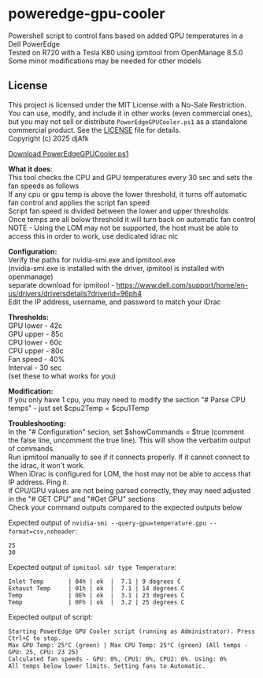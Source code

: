 # poweredge-gpu-cooler
Powershell script to control fans based on added GPU temperatures in a Dell PowerEdge  
Tested on R720 with a Tesla K80 using ipmitool from OpenManage 8.5.0  
Some minor modifications may be needed for other models  

## License
This project is licensed under the MIT License with a No-Sale Restriction. You can use, modify, and include it in other works (even commercial ones), but you may not sell or distribute `PowerEdgeGPUCooler.ps1` as a standalone commercial product. See the [LICENSE](LICENSE) file for details.  
Copyright (c) 2025 djAfk

[Download PowerEdgeGPUCooler.ps1](PowerEdgeGPUCooler.ps1)

**What it does**:  
This tool checks the CPU and GPU temperatures every 30 sec and sets the fan speeds as follows  
If any cpu or gpu temp is above the lower threshold, it turns off automatic fan control and applies the script fan speed  
Script fan speed is divided between the lower and upper thresholds  
Once temps are all below threshold it will turn back on automatic fan control  
NOTE - Using the LOM may not be supported, the host must be able to access this in order to work, use dedicated idrac nic  

**Configuration:**  
Verify the paths for nvidia-smi.exe and ipmitool.exe  
(nvidia-smi.exe is installed with the driver, ipmitool is installed with openmanage)  
separate download for ipmitool - https://www.dell.com/support/home/en-us/drivers/driversdetails?driverid=96ph4  
Edit the IP address, username, and password to match your iDrac  

**Thresholds:**  
GPU lower - 42c  
GPU upper - 85c  
CPU lower - 60c  
CPU upper - 80c  
Fan speed - 40%  
Interval - 30 sec  
(set these to what works for you)  

**Modification:**  
If you only have 1 cpu, you may need to modify the section "# Parse CPU temps" - just set $cpu2Temp = $cpu1Temp  

**Troubleshooting:**  
In the "# Configuration" secion, set $showCommands = $true (comment the false line, uncomment the true line).  This will show the verbatim output of commands.  
Run ipmitool manually to see if it connects properly.  If it cannot connect to the idrac, it won't work.  
When iDrac is configured for LOM, the host may not be able to access that IP address.  Ping it.  
If CPU/GPU values are not being parsed correctly, they may need adjusted in the "# GET CPU" and "#Get GPU" sections  
Check your command outputs compared to the expected outputs below  

Expected output of `nvidia-smi --query-gpu=temperature.gpu --format=csv,noheader`:
```
25
30
```

Expected output of `ipmitool sdr type Temperature`:
```
Inlet Temp       | 04h | ok  |  7.1 | 9 degrees C
Exhaust Temp     | 01h | ok  |  7.1 | 14 degrees C
Temp             | 0Eh | ok  |  3.1 | 23 degrees C
Temp             | 0Fh | ok  |  3.2 | 25 degrees C
```

Expected output of script:
```
Starting PowerEdge GPU Cooler script (running as Administrator). Press Ctrl+C to stop.
Max GPU Temp: 25°C (green) | Max CPU Temp: 25°C (green) (All temps - GPU: 25, CPU: 23 25)
Calculated fan speeds - GPU: 0%, CPU1: 0%, CPU2: 0%. Using: 0%
All temps below lower limits. Setting fans to Automatic.
```
